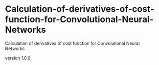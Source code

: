 # Calculation-of-derivatives-of-cost-function-for-Convolutional-Neural-Networks
Calculation of derivatives of cost function for Convolutional Neural Networks

version 1.0.0
